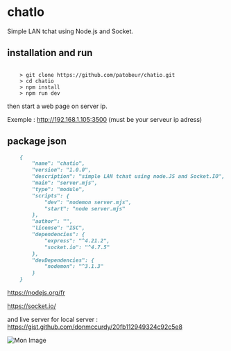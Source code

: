 # chatIo
Simple LAN tchat using Node.js and Socket.


## installation and run

```console

    > git clone https://github.com/patobeur/chatio.git
    > cd chatio
    > npm install
    > npm run dev
```
then start a web page on server ip. 

Exemple : http://192.168.1.105:3500 (must be your serveur ip adress)


## package json
```md
    {
        "name": "chatio",
        "version": "1.0.0",
        "description": "simple LAN tchat using node.JS and Socket.IO",
        "main": "server.mjs",
        "type": "module",
        "scripts": {
            "dev": "nodemon server.mjs",
            "start": "node server.mjs"
        },
        "author": "",
        "license": "ISC",
        "dependencies": {
            "express": "^4.21.2",
            "socket.io": "^4.7.5"
        },
        "devDependencies": {
            "nodemon": "^3.1.3"
        }
    }

```


https://nodejs.org/fr

https://socket.io/

and live server for local server : https://gist.github.com/donmccurdy/20fb112949324c92c5e8




![Mon Image](./public/assets/img/logoChat.png "Shema de la base de données relationelle.")
